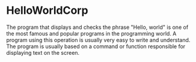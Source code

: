 # HelloWorldCorp
 The program that displays and checks the phrase "Hello, world" is one of the most famous and popular programs in the programming world.   A program using this operation is usually very easy to write and understand. The program is usually based on a command or function responsible for displaying text on the screen.
